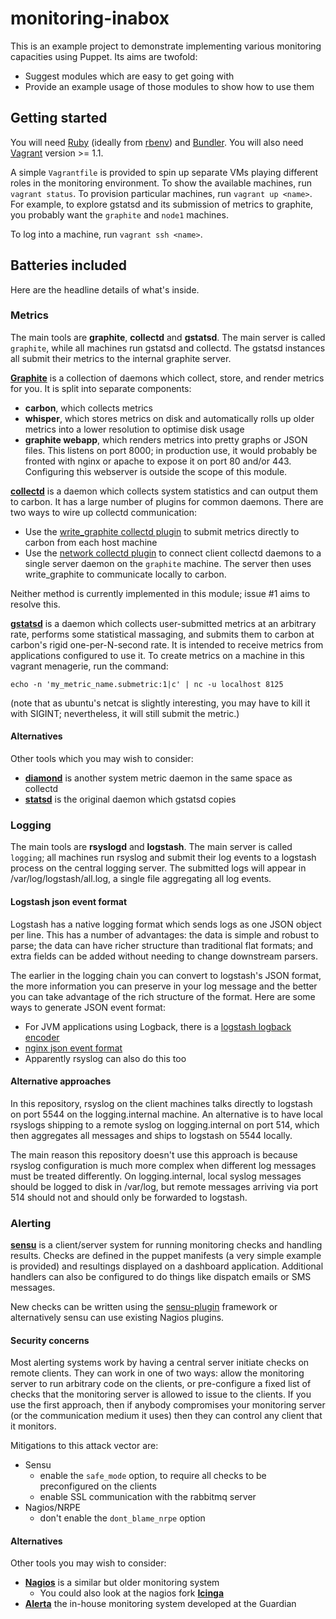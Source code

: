 # monitoring-inabox

This is an example project to demonstrate implementing various
monitoring capacities using Puppet. Its aims are twofold:

 * Suggest modules which are easy to get going with
 * Provide an example usage of those modules to show how to use them

## Getting started

You will need [Ruby](http://www.ruby-lang.org/) (ideally from
[rbenv](https://github.com/sstephenson/rbenv)) and
[Bundler](http://gembundler.com/). You will also need
[Vagrant](http://www.vagrantup.com/) version >= 1.1.

A simple `Vagrantfile` is provided to spin up separate VMs playing
different roles in the monitoring environment. To show the available
machines, run `vagrant status`. To provision particular machines, run
`vagrant up <name>`. For example, to explore gstatsd and its
submission of metrics to graphite, you probably want the `graphite`
and `node1` machines.

To log into a machine, run `vagrant ssh <name>`.

## Batteries included

Here are the headline details of what's inside.

### Metrics

The main tools are **graphite**, **collectd** and **gstatsd**. The
main server is called `graphite`, while all machines run gstatsd and
collectd. The gstatsd instances all submit their metrics to the
internal graphite server.

[**Graphite**](http://graphite.readthedocs.org/en/latest/) is a
collection of daemons which collect, store, and render metrics for
you. It is split into separate components:

 * **carbon**, which collects metrics
 * **whisper**, which stores metrics on disk and automatically rolls
     up older metrics into a lower resolution to optimise disk usage
 * **graphite webapp**, which renders metrics into pretty graphs or
       JSON files. This listens on port 8000; in production use, it
       would probably be fronted with nginx or apache to expose it on
       port 80 and/or 443. Configuring this webserver is outside the
       scope of this module.

[**collectd**](http://collectd.org/) is a daemon which collects
system statistics and can output them to carbon. It has a large
number of plugins for common daemons. There are two ways to wire up
collectd communication:

 * Use the
   [write_graphite collectd plugin](https://collectd.org/wiki/index.php/Plugin:Write_Graphite)
   to submit metrics directly to carbon from each host machine
 * Use the
   [network collectd plugin](https://collectd.org/wiki/index.php/Plugin:Network)
   to connect client collectd daemons to a single server daemon on the
   `graphite` machine. The server then uses write_graphite to
   communicate locally to carbon.

Neither method is currently implemented in this module; issue #1 aims
to resolve this.

[**gstatsd**](https://github.com/phensley/gstatsd) is a daemon which
collects user-submitted metrics at an arbitrary rate, performs some
statistical massaging, and submits them to carbon at carbon's rigid
one-per-N-second rate. It is intended to receive metrics from
applications configured to use it. To create metrics on a machine in
this vagrant menagerie, run the command:

    echo -n 'my_metric_name.submetric:1|c' | nc -u localhost 8125

(note that as ubuntu's netcat is slightly interesting, you may have to
kill it with SIGINT; nevertheless, it will still submit the metric.)

#### Alternatives

Other tools which you may wish to consider:

 * [**diamond**](http://opensource.brightcove.com/project/diamond) is
   another system metric daemon in the same space as collectd
 * [**statsd**](https://github.com/etsy/statsd/) is the original
   daemon which gstatsd copies

### Logging

The main tools are **rsyslogd** and **logstash**. The main server is
called `logging`; all machines run rsyslog and submit their log events
to a logstash process on the central logging server. The submitted
logs will appear in /var/log/logstash/all.log, a single file
aggregating all log events.

#### Logstash json event format

Logstash has a native logging format which sends logs as one JSON
object per line. This has a number of advantages: the data is simple
and robust to parse; the data can have richer structure than
traditional flat formats; and extra fields can be added without
needing to change downstream parsers.

The earlier in the logging chain you can convert to logstash's JSON
format, the more information you can preserve in your log message and
the better you can take advantage of the rich structure of the
format. Here are some ways to generate JSON event format:

 * For JVM applications using Logback, there is a
   [logstash logback encoder](https://github.com/logstash/logstash-logback-encoder)
 * [nginx json event format](http://blog.pkhamre.com/2012/08/23/logging-to-logstash-json-format-in-nginx/)
 * Apparently rsyslog can also do this too

#### Alternative approaches

In this repository, rsyslog on the client machines talks directly to
logstash on port 5544 on the logging.internal machine. An alternative
is to have local rsyslogs shipping to a remote syslog on
logging.internal on port 514, which then aggregates all messages and
ships to logstash on 5544 locally.

The main reason this repository doesn't use this approach is because
rsyslog configuration is much more complex when different log messages
must be treated differently. On logging.internal, local syslog
messages should be logged to disk in /var/log, but remote messages
arriving via port 514 should not and should only be forwarded to
logstash.

### Alerting

[**sensu**](http://sensuapp.org/) is a client/server system for running
monitoring checks and handling results. Checks are defined in the puppet
manifests (a very simple example is provided) and resultings displayed
on a dashboard application. Additional handlers can also be configured
to do things like dispatch emails or SMS messages.

New checks can be written using the
[sensu-plugin](https://github.com/sensu/sensu-plugin) framework or
alternatively sensu can use existing Nagios plugins.

#### Security concerns

Most alerting systems work by having a central server initiate checks
on remote clients. They can work in one of two ways: allow the
monitoring server to run arbitrary code on the clients, or
pre-configure a fixed list of checks that the monitoring server is
allowed to issue to the clients. If you use the first approach, then if
anybody compromises your monitoring server (or the communication
medium it uses) then they can control any client that it monitors.

Mitigations to this attack vector are:

 * Sensu
   * enable the `safe_mode` option, to require all checks to be
     preconfigured on the clients
   * enable SSL communication with the rabbitmq server
 * Nagios/NRPE
   * don't enable the `dont_blame_nrpe` option

#### Alternatives

Other tools you may wish to consider:

 * [**Nagios**](http://www.nagios.org/) is a similar but older
   monitoring system
   * You could also look at the nagios fork
     [**Icinga**](https://www.icinga.org/)
 * [**Alerta**](https://github.com/guardian/alerta) the in-house
   monitoring system developed at the Guardian
